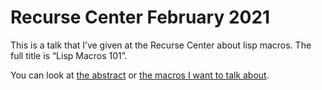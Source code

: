 # Recurse Center February 2021

This is a talk that I’ve given at the Recurse Center about lisp macros. The
full title is “Lisp Macros 101”.

You can look at [the abstract](./abstract.md) or [the macros I want to talk
about](./examples.carp).
